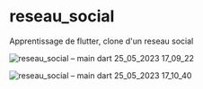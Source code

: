 # reseau_social

Apprentissage de flutter, clone d'un reseau social

![reseau_social – main dart 25_05_2023 17_09_22](https://github.com/EbenEzer-MOMBO/reseau_social/assets/120035192/a17f29c4-d926-447e-a746-100680d5a164)

![reseau_social – main dart 25_05_2023 17_10_40](https://github.com/EbenEzer-MOMBO/reseau_social/assets/120035192/640668ae-e8cb-48fd-ae77-ee136c9ea625)
